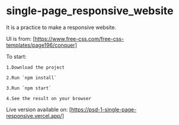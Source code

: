 # single-page_responsive_website

It is a practice to make a responsive website.

UI is from:
[https://www.free-css.com/free-css-templates/page196/conquer]


To start:

    1.Download the project
  
    2.Run `npm install`
  
    3.Run `npm start`
  
    4.See the result on your browser


Live version available on:
[https://psd-1-single-page-responsive.vercel.app/]



  

